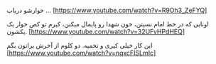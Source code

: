 
خوارشو دریاب ...  [https://www.youtube.com/watch?v=R9Oh3_ZeFYQ]
  

اونایی که در خط امام نسیتن، خون شهدا رو پایمال میکنن، کیرم تو کص خوار یک یکشون. [https://www.youtube.com/watch?v=32UFvHPdHEQ]
  
  
  
این کار خیلی کیری و تخمیه. دو کلوم از آخرش براتون بگم [https://www.youtube.com/watch?v=nqxcFISLmIc]  
  

